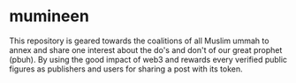 # mumineen
This repository is geared towards the coalitions of all Muslim ummah to annex and  share one interest about the do's and don't of our great prophet (pbuh). By using the good impact of web3 and rewards every verified public figures as publishers and users for sharing a post with its token. 

